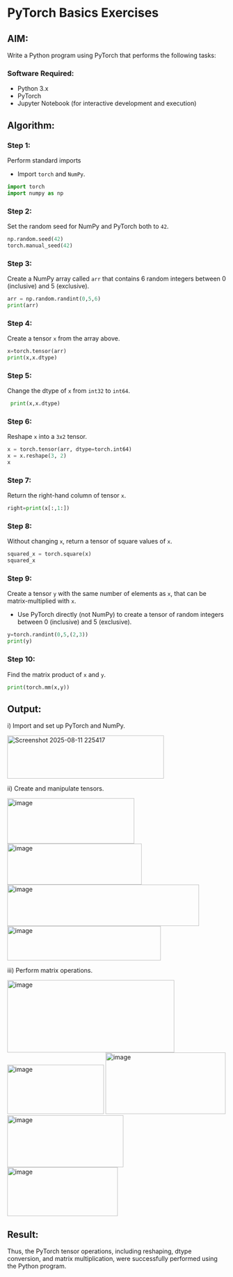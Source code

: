 # PyTorch Basics Exercises

## AIM:
Write a Python program using PyTorch that performs the following tasks:

### Software Required:
- Python 3.x
- PyTorch
- Jupyter Notebook (for interactive development and execution)

## Algorithm:

### Step 1:
Perform standard imports
- Import `torch` and `NumPy`.

```python
import torch
import numpy as np
```

### Step 2:
Set the random seed for NumPy and PyTorch both to `42`.

```python
np.random.seed(42)
torch.manual_seed(42)
```

### Step 3:
Create a NumPy array called `arr` that contains 6 random integers between 0 (inclusive) and 5 (exclusive).

```python
arr = np.random.randint(0,5,6)
print(arr)
```

### Step 4:
Create a tensor `x` from the array above.

```python
x=torch.tensor(arr)
print(x,x.dtype)
```

### Step 5:
Change the dtype of `x` from `int32` to `int64`.

```python
 print(x,x.dtype)
```

### Step 6:
Reshape `x` into a `3x2` tensor.

```python
x = torch.tensor(arr, dtype=torch.int64)
x = x.reshape(3, 2)
x
```

### Step 7:
Return the right-hand column of tensor `x`.

```python
right=print(x[:,1:])
```

### Step 8:
Without changing `x`, return a tensor of square values of `x`.

```python
squared_x = torch.square(x) 
squared_x
```

### Step 9:
Create a tensor `y` with the same number of elements as `x`, that can be matrix-multiplied with `x`.
- Use PyTorch directly (not NumPy) to create a tensor of random integers between 0 (inclusive) and 5 (exclusive).

```python
y=torch.randint(0,5,(2,3))
print(y)
```

### Step 10:
Find the matrix product of `x` and `y`.

```python
print(torch.mm(x,y))
```

## Output:
i) Import and set up PyTorch and NumPy.

<img width="360" height="99" alt="Screenshot 2025-08-11 225417" src="https://github.com/user-attachments/assets/d8464180-7ce0-426e-b298-5d8cc96622b4" />



ii) Create and manipulate tensors.

<img width="292" height="104" alt="image" src="https://github.com/user-attachments/assets/d8484961-8ac8-4bb7-85f3-6ba09dcba339" />


<img width="309" height="94" alt="image" src="https://github.com/user-attachments/assets/be1b9dd5-9df2-4de6-bf7f-2d36a1f353d5" />


<img width="441" height="95" alt="image" src="https://github.com/user-attachments/assets/c1321dc7-f9c1-4576-8a3b-80548c8b5182" />


<img width="353" height="79" alt="image" src="https://github.com/user-attachments/assets/1613f9e5-5859-4916-82f3-ac6c5a4fe3b9" />


iii) Perform matrix operations.

<img width="384" height="166" alt="image" src="https://github.com/user-attachments/assets/b6d1fe49-9d56-4558-8d68-c0c91bea9903" />


<img width="222" height="113" alt="image" src="https://github.com/user-attachments/assets/a5f34554-155f-439b-92ed-559b1153f5e5" />


<img width="276" height="141" alt="image" src="https://github.com/user-attachments/assets/16545d27-6f86-4952-90c6-8ae2c7b03c45" />

<img width="267" height="119" alt="image" src="https://github.com/user-attachments/assets/2521aff3-434b-4a83-a381-cdafe7d44a0f" />

<img width="254" height="112" alt="image" src="https://github.com/user-attachments/assets/a8ff1fba-0783-4549-b6a7-600c357df005" />



## Result:
Thus, the PyTorch tensor operations, including reshaping, dtype conversion, and matrix multiplication, were successfully performed using the Python program.
